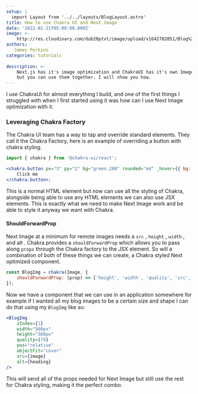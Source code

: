 ```yaml
---
setup: |
  import Layout from '../../layouts/BlogLayout.astro'
title: How to use Chakra UI and Next Image
date: '2022-01-21T05:00:00.000Z'
image: >-
    http://res.cloudinary.com/dub20ptvt/image/upload/v1642782051/Blog%20Posts/pkitdslkh3dixmcw9fda.png
authors:
   James Perkins
categories: tutorials
    
description: >-
    Next.js has it's image optimization and ChakraUI has it's own Image componet
    but you can use them together. I will show you how.
---
```


I use ChakraUI for almost everything I build, and one of the first things I struggled with when I first started using it was how can I use Next Image optimization with it.

### Leveraging Chakra Factory

The Chakra UI team has a way to tap and override standard elements. They call it the Chakra Factory, here is an example of overriding a button with chakra styling.

```jsx
import { chakra } from '@chakra-ui/react';

<chakra.button px="3" py="2" bg="green.200" rounded="md" _hover={{ bg: 'green.300' }}>
    Click me
</chakra.button>;
```

This is a normal HTML element but now can use all the styling of Chakra, alongside being able to use any HTML elements we can also use JSX elements. This is exactly what we need to make Next Image work and be able to style it anyway we want with Chakra.&#x20;

#### ShouldForwardProp&#x20;

Next Image at a minimum for remote images needs a `src` , `height` , `width` , and alt . Chakra provides a `shouldForwardProp` which allows you to pass along `props` through the Chakra factory to the JSX element. So will a combination of both of these things we can create, a Chakra styled Next optimized component.

```javascript
const BlogImg = chakra(Image, {
    shouldForwardProp: (prop) => ['height', 'width', 'quality', 'src', 'alt'].includes(prop)
});
```

Now we have a component that we can use in an application somewhere for example if I wanted all my blog images to be a certain size and shape I can do that using my `BlogImg` like so:

```jsx
<BlogImg
    zIndex={1}
    width="560px"
    height="360px"
    quality={70}
    pos="relative"
    objectFit="cover"
    src={image}
    alt={heading}
/>
```

This will send all of the props needed for Next Image but still use the rest for Chakra styling, making it the perfect combo.&#x20;

<newsletter />
